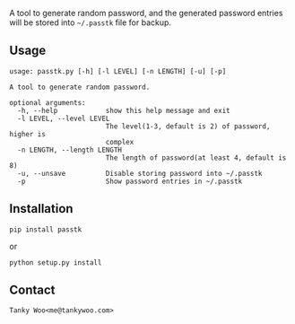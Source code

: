 A tool to generate random password, and the generated password entries will be stored into `~/.passtk` file for backup.

## Usage ##

    usage: passtk.py [-h] [-l LEVEL] [-n LENGTH] [-u] [-p]

    A tool to generate random password.

    optional arguments:
      -h, --help            show this help message and exit
      -l LEVEL, --level LEVEL
                            The level(1-3, default is 2) of password, higher is
                            complex
      -n LENGTH, --length LENGTH
                            The length of password(at least 4, default is 8)
      -u, --unsave          Disable storing password into ~/.passtk
      -p                    Show password entries in ~/.passtk



## Installation ##

    pip install passtk

or

    python setup.py install

## Contact ##

    Tanky Woo<me@tankywoo.com>

